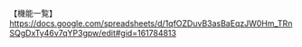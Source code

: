 【機能一覧】
https://docs.google.com/spreadsheets/d/1qfOZDuvB3asBaEqzJW0Hm_TRnSQgDxTy46v7qYP3gpw/edit#gid=161784813
